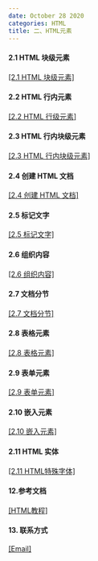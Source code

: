 ```yaml
---
date: October 28 2020
categories: HTML
title: 二、HTML元素
---
```


#### 2.1 HTML 块级元素

[[2.1 HTML 块级元素]](https://web-dolphin.github.io/2020/10/28/HTML/HTML%20Tags/%E4%BA%8C%E3%80%81HTML%E5%85%83%E7%B4%A0/2.1%20HTML%E5%9D%97%E7%BA%A7%E5%85%83%E7%B4%A0/)

#### 2.2 HTML 行内元素

[[2.2 HTML 行级元素]](https://web-dolphin.github.io/2020/10/28/HTML/HTML%20Tags/%E4%BA%8C%E3%80%81HTML%E5%85%83%E7%B4%A0/2.2%20HTML%E8%A1%8C%E5%86%85%E5%85%83%E7%B4%A0/)

#### 2.3 HTML 行内块级元素

[[2.3 HTML 行内块级元素]](https://web-dolphin.github.io/2020/10/28/HTML/HTML%20Tags/%E4%BA%8C%E3%80%81HTML%E5%85%83%E7%B4%A0/2.3%20HTML%E8%A1%8C%E5%86%85%E5%9D%97%E7%BA%A7%E5%85%83%E7%B4%A0/)

#### 2.4 创建 HTML 文档

[[2.4 创建 HTML 文档]](https://web-dolphin.github.io/2020/10/28/HTML/HTML%20Tags/%E4%BA%8C%E3%80%81HTML%E5%85%83%E7%B4%A0/2.4%20%E5%88%9B%E5%BB%BA%20HTML%20%E6%96%87%E6%A1%A3/)

#### 2.5 标记文字

[[2.5 标记文字]](https://web-dolphin.github.io/2020/10/28/HTML/HTML%20Tags/%E4%BA%8C%E3%80%81HTML%E5%85%83%E7%B4%A0/2.5%20%E6%A0%87%E8%AE%B0%E6%96%87%E5%AD%97/)

#### 2.6 组织内容

[[2.6 组织内容]](https://web-dolphin.github.io/2020/10/28/HTML/HTML%20Tags/%E4%BA%8C%E3%80%81HTML%E5%85%83%E7%B4%A0/2.6%20HTML%E7%BB%84%E7%BB%87%E5%86%85%E5%AE%B9/)

#### 2.7 文档分节

[[2.7 文档分节]](https://web-dolphin.github.io/2020/10/28/HTML/HTML%20Tags/%E4%BA%8C%E3%80%81HTML%E5%85%83%E7%B4%A0/2.7%20%20%E6%96%87%E6%A1%A3%E5%88%86%E8%8A%82/)

#### 2.8 表格元素

[[2.8 表格元素]](https://web-dolphin.github.io/2020/10/28/HTML/HTML%20Tags/%E4%BA%8C%E3%80%81HTML%E5%85%83%E7%B4%A0/2.8%20%E8%A1%A8%E6%A0%BC%E5%85%83%E7%B4%A0/)

#### 2.9 表单元素

[[2.9 表单元素]](https://web-dolphin.github.io/2020/10/28/HTML/HTML%20Tags/%E4%BA%8C%E3%80%81HTML%E5%85%83%E7%B4%A0/2.9%20%E8%A1%A8%E5%8D%95%E5%85%83%E7%B4%A0/)

#### 2.10 嵌入元素

[[2.10 嵌入元素]](https://web-dolphin.github.io/2020/10/28/HTML/HTML%20Tags/%E4%BA%8C%E3%80%81HTML%E5%85%83%E7%B4%A0/2.10%20%E5%B5%8C%E5%85%A5%E5%85%83%E7%B4%A0/)

#### 2.11 HTML 实体

[[2.11 HTML特殊字体]](https://web-dolphin.github.io/2020/10/28/HTML/HTML%20Tags/%E4%BA%8C%E3%80%81HTML%E5%85%83%E7%B4%A0/2.11%20%20HTML%20%E7%89%B9%E6%AE%8A%E5%AD%97%E4%BD%93/)

#### 12.参考文档

[[HTML教程]](https://web-dolphin.github.io/2020/10/28/HTML/Tutorial/HTML%E6%95%99%E7%A8%8B/)

#### 13. 联系方式

[[Email]](yuanmin8888@outlook.com)
